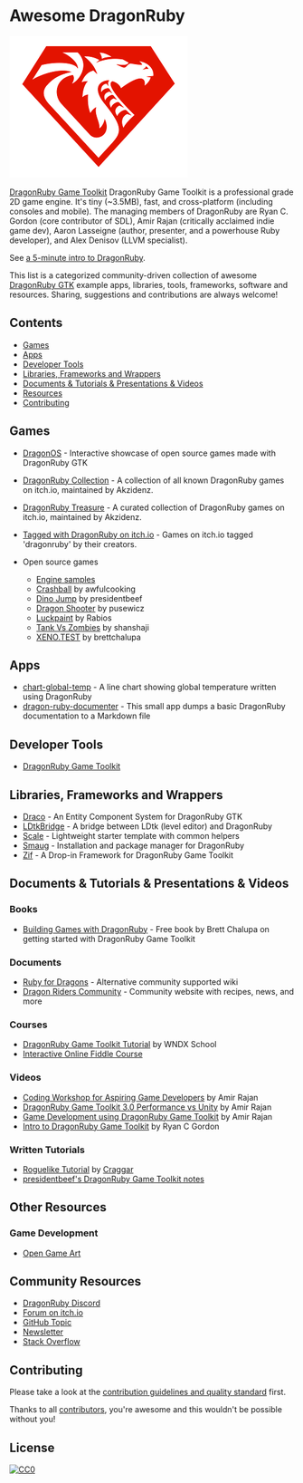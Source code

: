 # Awesome DragonRuby

![](./dragonruby-logo.png)

[DragonRuby Game Toolkit](http://dragonruby.org/toolkit/game) DragonRuby Game Toolkit is a professional grade 2D game engine. It's tiny (~3.5MB), fast, and cross-platform (including consoles and mobile). The managing members of DragonRuby are Ryan C. Gordon (core contributor of SDL), Amir Rajan (critically acclaimed indie game dev), Aaron Lasseigne (author, presenter, and a powerhouse Ruby developer), and Alex Denisov (LLVM specialist).

See [a 5-minute intro to DragonRuby](https://www.youtube.com/embed/DYBRzglsEzU).

This list is a categorized community-driven collection of awesome [DragonRuby GTK](https://dragonruby.org/toolkit/game) example apps, libraries, tools, frameworks, software and resources.
Sharing, suggestions and contributions are always welcome!

## Contents

  - [Games](#games)
  - [Apps](#apps)
  - [Developer Tools](#developer-tools)
  - [Libraries, Frameworks and Wrappers](#libraries-frameworks-and-wrappers)
  - [Documents & Tutorials & Presentations & Videos](#documents--tutorials--presentations--videos)
  - [Resources](#other-resources)
  - [Contributing](#contributing)

## Games

* [DragonOS](https://dragonridersunite.itch.io/dragon-os) - Interactive showcase of open source games made with DragonRuby GTK
* [DragonRuby Collection](https://itch.io/c/1043933/dragonruby) - A collection of all known DragonRuby games on itch.io, maintained by Akzidenz.
* [DragonRuby Treasure](https://itch.io/c/2785336/dragonruby-treasure) - A curated collection of DragonRuby games on itch.io, maintained by Akzidenz.
* [Tagged with DragonRuby on itch.io](https://itch.io/games/tag-dragonruby) - Games on itch.io tagged 'dragonruby' by their creators.

* Open source games
  * [Engine samples](https://github.com/DragonRuby/dragonruby-game-toolkit-contrib/tree/master/samples)
  * [Crashball](https://github.com/awfulcooking/Crashball) by awfulcooking
  * [Dino Jump](https://github.com/presidentbeef/dino_jump) by presidentbeef
  * [Dragon Shooter](https://github.com/pusewicz/dragon-shooter) by pusewicz
  * [Luckpaint](https://github.com/Rabios/luckpaint) by Rabios
  * [Tank Vs Zombies](https://github.com/shanshaji/Tank-Vs-Zombie-Game-Ruby) by shanshaji
  * [XENO.TEST](https://github.com/brettchalupa/xeno.test) by brettchalupa

## Apps

* [chart-global-temp](https://github.com/jasemagee/chart-global-temp/) - A line chart showing global temperature written using DragonRuby
* [dragon-ruby-documenter](https://github.com/ediathome/dragon-ruby-documenter) - This small app dumps a basic DragonRuby documentation to a Markdown file

## Developer Tools

* [DragonRuby Game Toolkit](https://dragonruby.itch.io/dragonruby-gtk)

## Libraries, Frameworks and Wrappers

* [Draco](https://github.com/guitsaru/draco) - An Entity Component System for DragonRuby GTK
* [LDtkBridge](https://github.com/LittleB0xes/LDtkBridge) - A bridge between LDtk (level editor) and DragonRuby
* [Scale](https://github.com/DragonRidersUnite/scale) - Lightweight starter template with common helpers
* [Smaug](https://smaug.dev/) - Installation and package manager for DragonRuby
* [Zif](https://github.com/danhealy/dragonruby-zif) - A Drop-in Framework for DragonRuby Game Toolkit

## Documents & Tutorials & Presentations & Videos

### Books

* [Building Games with DragonRuby](https://book.dragonriders.community/) - Free book by Brett Chalupa on getting started with DragonRuby Game Toolkit

### Documents

* [Ruby for Dragons](https://ejectdrive.com/Ruby_for_Dragons/) - Alternative community supported wiki
* [Dragon Riders Community](https://www.dragonriders.community) - Community website with recipes, news, and more

### Courses

* [DragonRuby Game Toolkit Tutorial](http://dragonruby.school) by WNDX School
* [Interactive Online Fiddle Course](fiddle.dragonruby.org/)

### Videos

* [Coding Workshop for Aspiring Game Developers](https://www.youtube.com/watch?v=S3CFce1arC8) by Amir Rajan
* [DragonRuby Game Toolkit 3.0 Performance vs Unity](https://www.youtube.com/watch?v=MFR-dvsllA4) by Amir Rajan
* [Game Development using DragonRuby Game Toolkit](https://www.youtube.com/watch?v=ILdmGv_PY-0) by Amir Rajan
* [Intro to DragonRuby Game Toolkit](https://www.youtube.com/watch?v=DYBRzglsEzU) by Ryan C Gordon

### Written Tutorials

* [Roguelike Tutorial](https://github.com/Craggar/dragonruby_tutorials) by [Craggar](https://github.com/Craggar)
* [presidentbeef's DragonRuby Game Toolkit notes](https://dev.to/presidentbeef/api-levels-in-dragonruby-game-toolkit-4jb4)

## Other Resources

### Game Development

* [Open Game Art](https://opengameart.org)

## Community Resources

* [DragonRuby Discord](http://discord.dragonruby.org)
* [Forum on itch.io](https://dragonruby.itch.io/dragonruby-gtk/community)
* [GitHub Topic](https://github.com/topics/dragonruby)
* [Newsletter](dragonrubydispatch.com/)
* [Stack Overflow](https://stackoverflow.com/questions/tagged/dragonruby)

## Contributing

Please take a look at the [contribution guidelines and quality standard](https://github.com/DragonRidersUnite/awesome-dragonruby/blob/master/CONTRIBUTING.md) first.

Thanks to all [contributors](https://github.com/DragonRidersUnite/awesome-dragonruby/graphs/contributors), you're awesome and this wouldn't be possible without you!

## License

[![CC0](http://mirrors.creativecommons.org/presskit/buttons/88x31/svg/cc-zero.svg)](https://creativecommons.org/publicdomain/zero/1.0/)
